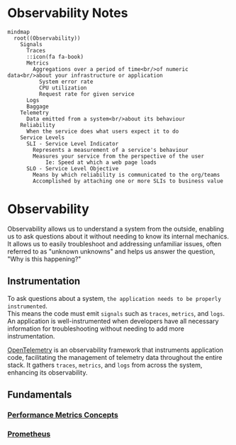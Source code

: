 # Observability Notes

```mermaid
mindmap
  root((Observability))
    Signals
      Traces
      ::icon(fa fa-book)
      Metrics
        Aggregations over a period of time<br/>of numeric data<br/>about your infrastructure or application
          System error rate
          CPU utilization
          Request rate for given service
      Logs
      Baggage
    Telemetry
      Data emitted from a system<br/>about its behaviour
    Reliability
      When the service does what users expect it to do
    Service Levels
      SLI - Service Level Indicator
        Represents a measurement of a service's behaviour
        Measures your service from the perspective of the user
            Ie: Speed at which a web page loads
      SLO - Service Level Objective
        Means by which reliability is communicated to the org/teams
        Accomplished by attaching one or more SLIs to business value
```

# Observability

Observability allows us to understand a system from the outside, enabling us to ask questions about it without needing to know its internal mechanics.  
It allows us to easily troubleshoot and addressing unfamiliar issues, often referred to as "unknown unknowns" and helps us answer the question, "Why is this happening?"


## Instrumentation

To ask questions about a system, `the application needs to be properly instrumented`.   
This means the code must emit `signals` such as `traces`, `metrics`, and `logs`. An application is well-instrumented when developers have all necessary information for 
troubleshooting without needing to add more instrumentation.

[OpenTelemetry](https://opentelemetry.io/docs/what-is-opentelemetry/) is an observability framework that instruments application code, facilitating the management of telemetry data throughout the entire stack. It gathers `traces`, `metrics`, and `logs` from across the system, enhancing its observability.

## Fundamentals

### [Performance Metrics Concepts](fundamentals/performance-metrics-concepts.md)
### [Prometheus](prometheus/README.md)



